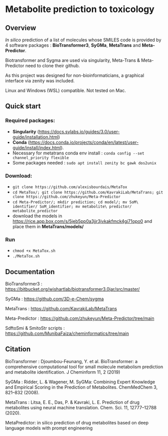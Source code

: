 # Metabolite prediction to toxicology

## Overview

*In silico* prediction of a list of molecules whose SMILES code is provided by 4 software packages : **BioTransformer3**, **SyGMa**, **MetaTrans** and **Meta-Predictor**.

Biotransformer and Sygma are used via singularity, Meta-Trans & Meta-Predictor need to clone their github.

As this project was designed for non-bioinformaticians, a graphical interface via zenity was included.

Linux and Windows (WSL) compatible. Not tested on Mac.

## Quick start

### Required packages:

- **Singularity** (https://docs.sylabs.io/guides/3.0/user-guide/installation.html)
- **Conda** (https://docs.conda.io/projects/conda/en/latest/user-guide/install/index.html).
- Necessary for metatrans conda env install : `conda config --set channel_priority flexible`
- Some packages needed : `sudo apt install zenity bc gawk dos2unix`

### Download: 

- `git clone https://github.com/alexisbourdais/MetaTox`
- `cd MetaTox/; git clone https://github.com/KavrakiLab/MetaTrans; git clone https://github.com/zhukeyun/Meta-Predictor`
- `cd Meta-Predictor/; mkdir prediction; cd model/; mv SoM\ identifier/ SoM_identifier; mv metabolite\ predictor/ metabolite_predictor`
- download the models in https://rice.app.box.com/s/5jeb5pp0a3jjr3jvkakfmck4gi71opo0 and place them in **MetaTrans/models/**

### Run
- `chmod +x MetaTox.sh`
- `./MetaTox.sh`

## Documentation

BioTransformer3 : https://bitbucket.org/wishartlab/biotransformer3.0jar/src/master/

SyGMa : https://github.com/3D-e-Chem/sygma

MetaTrans : https://github.com/KavrakiLab/MetaTrans

Meta-Predictor : https://github.com/zhukeyun/Meta-Predictor/tree/main

SdftoSmi & SmitoStr scripts : https://github.com/MunibaFaiza/cheminformatics/tree/main

## Citation

BioTransformer : Djoumbou-Feunang, Y. et al. BioTransformer: a comprehensive computational tool for small molecule metabolism prediction and metabolite identification. J Cheminform 11, 2 (2019)

SyGMa : Ridder, L. & Wagener, M. SyGMa: Combining Expert Knowledge and Empirical Scoring in the Prediction of Metabolites. ChemMedChem 3, 821–832 (2008).

MetaTrans : Litsa, E. E., Das, P. & Kavraki, L. E. Prediction of drug metabolites using neural machine translation. Chem. Sci. 11, 12777–12788 (2020).

MetaPredictor: in silico prediction of drug metabolites based on deep language models with prompt engineering
